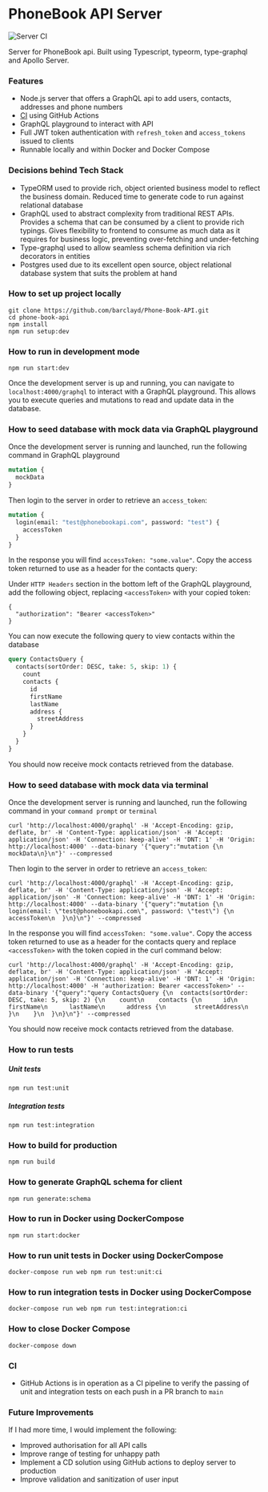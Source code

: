# PhoneBook API Server

![Server CI](https://github.com/barclayd/Phone-Book-API/workflows/Server%20CI/badge.svg?branch=main)

Server for PhoneBook api. Built using Typescript, typeorm, type-graphql and Apollo Server.

### Features

* Node.js server that offers a GraphQL api to add users, contacts, addresses and phone numbers
* [CI](https://github.com/barclayd/Phone-Book-API/actions) using GitHub Actions
* GraphQL playground to interact with API
* Full JWT token authentication with ``refresh_token`` and ``access_tokens`` issued to clients
* Runnable locally and within Docker and Docker Compose

### Decisions behind Tech Stack

* TypeORM used to provide rich, object oriented business model to reflect the business domain. Reduced time to generate code to run against relational database
* GraphQL used to abstract complexity from traditional REST APIs. Provides a schema that can be consumed by a client to provide rich typings. Gives flexibility to frontend to consume as much data as it requires for business logic, preventing over-fetching and under-fetching
* Type-graphql used to allow seamless schema definition via rich decorators in entities
* Postgres used due to its excellent open source, object relational database system that suits the problem at hand

### How to set up project locally

```shell script
git clone https://github.com/barclayd/Phone-Book-API.git
cd phone-book-api
npm install
npm run setup:dev
```

### How to run in development mode

```shell script
npm run start:dev
```

Once the development server is up and running, you can navigate to `localhost:4000/graphql` to interact with a GraphQL playground.
This allows you to execute queries and mutations to read and update data in the database.

### How to seed database with mock data via GraphQL playground

Once the development server is running and launched, run the following command in GraphQL playground

```graphql
mutation {
  mockData
}
```

Then login to the server in order to retrieve an ``access_token``:

```graphql
mutation {
  login(email: "test@phonebookapi.com", password: "test") {
    accessToken
  }
}
```

In the response you will find ``accessToken: "some.value"``. Copy the access token returned to use as a header for the contacts query:

Under ``HTTP Headers`` section in the bottom left of the GraphQL playground, add the following object, replacing ``<accessToken>`` with your copied token:

```
{
  "authorization": "Bearer <accessToken>"
}
```
You can now execute the following query to view contacts within the database

```graphql
query ContactsQuery {
  contacts(sortOrder: DESC, take: 5, skip: 1) {
    count
    contacts {
      id
      firstName
      lastName
      address {
        streetAddress
      }
    }
  }
}
```

You should now receive mock contacts retrieved from the database.

### How to seed database with mock data via terminal

Once the development server is running and launched, run the following command in your ``command prompt`` or ``terminal``

```shell script
curl 'http://localhost:4000/graphql' -H 'Accept-Encoding: gzip, deflate, br' -H 'Content-Type: application/json' -H 'Accept: application/json' -H 'Connection: keep-alive' -H 'DNT: 1' -H 'Origin: http://localhost:4000' --data-binary '{"query":"mutation {\n  mockData\n}\n"}' --compressed
```

Then login to the server in order to retrieve an ``access_token``:

```shell script
curl 'http://localhost:4000/graphql' -H 'Accept-Encoding: gzip, deflate, br' -H 'Content-Type: application/json' -H 'Accept: application/json' -H 'Connection: keep-alive' -H 'DNT: 1' -H 'Origin: http://localhost:4000' --data-binary '{"query":"mutation {\n  login(email: \"test@phonebookapi.com\", password: \"test\") {\n    accessToken\n  }\n}\n"}' --compressed
```

In the response you will find ``accessToken: "some.value"``. Copy the access token returned to use as a header for the contacts query and replace ``<accessToken>`` with the token copied in the curl command below:

```shell script
curl 'http://localhost:4000/graphql' -H 'Accept-Encoding: gzip, deflate, br' -H 'Content-Type: application/json' -H 'Accept: application/json' -H 'Connection: keep-alive' -H 'DNT: 1' -H 'Origin: http://localhost:4000' -H 'authorization: Bearer <accessToken>' --data-binary '{"query":"query ContactsQuery {\n  contacts(sortOrder: DESC, take: 5, skip: 2) {\n    count\n    contacts {\n      id\n      firstName\n      lastName\n      address {\n        streetAddress\n      }\n    }\n  }\n}\n"}' --compressed
```

You should now receive mock contacts retrieved from the database.

### How to run tests

##### Unit tests

```shell script
npm run test:unit
```

##### Integration tests

```shell script
npm run test:integration
```

### How to build for production

```shell script
npm run build
```

### How to generate GraphQL schema for client

```shell script
npm run generate:schema
```

### How to run in Docker using DockerCompose

```shell script
npm run start:docker
```

### How to run unit tests in Docker using DockerCompose

```shell script
docker-compose run web npm run test:unit:ci
```


### How to run integration tests in Docker using DockerCompose

```shell script
docker-compose run web npm run test:integration:ci
```

### How to close Docker Compose

```shell script
docker-compose down
```

### CI

* GitHub Actions is in operation as a CI pipeline to verify the passing of unit and integration tests on each push in a PR branch to ``main``

### Future Improvements

If I had more time, I would implement the following:

* Improved authorisation for all API calls
* Improve range of testing for unhappy path
* Implement a CD solution using GitHub actions to deploy server to production
* Improve validation and sanitization of user input
